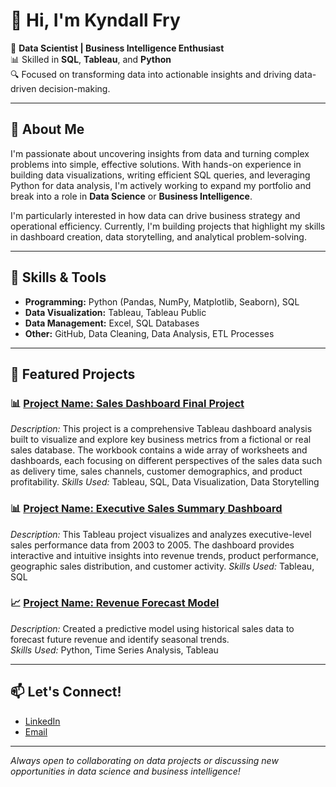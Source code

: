 # 👋 Hi, I'm Kyndall Fry

🎯 **Data Scientist | Business Intelligence Enthusiast**  
📊 Skilled in **SQL**, **Tableau**, and **Python**  
🔍 Focused on transforming data into actionable insights and driving data-driven decision-making.

---

## 🔗 About Me

I'm passionate about uncovering insights from data and turning complex problems into simple, effective solutions. With hands-on experience in building data visualizations, writing efficient SQL queries, and leveraging Python for data analysis, I'm actively working to expand my portfolio and break into a role in **Data Science** or **Business Intelligence**.

I'm particularly interested in how data can drive business strategy and operational efficiency. Currently, I'm building projects that highlight my skills in dashboard creation, data storytelling, and analytical problem-solving.

---

## 🚀 Skills & Tools
- **Programming:** Python (Pandas, NumPy, Matplotlib, Seaborn), SQL
- **Data Visualization:** Tableau, Tableau Public
- **Data Management:** Excel, SQL Databases
- **Other:** GitHub, Data Cleaning, Data Analysis, ETL Processes

---

## 📂 Featured Projects

### 📊 [Project Name: Sales Dashboard Final Project](#)
*Description:* This project is a comprehensive Tableau dashboard analysis built to visualize and explore key business metrics from a fictional or real sales database. The workbook contains a wide array of worksheets and dashboards, each focusing on different perspectives of the sales data such as delivery time, sales channels, customer demographics, and product profitability.
*Skills Used:* Tableau, SQL, Data Visualization, Data Storytelling

### 📊 [Project Name: Executive Sales Summary Dashboard](#)
*Description:* This Tableau project visualizes and analyzes executive-level sales performance data from 2003 to 2005. The dashboard provides interactive and intuitive insights into revenue trends, product performance, geographic sales distribution, and customer activity.
*Skills Used:* Tableau, SQL

### 📈 [Project Name: Revenue Forecast Model](#)
*Description:* Created a predictive model using historical sales data to forecast future revenue and identify seasonal trends.  
*Skills Used:* Python, Time Series Analysis, Tableau

---

## 📫 Let's Connect!
- [LinkedIn](https://www.linkedin.com/in/kyndall-fry-ba723b21a/) 
- [Email](kyndallfry@gmail.com)

---

*Always open to collaborating on data projects or discussing new opportunities in data science and business intelligence!*

<!---
Kyndall-fry/Kyndall-fry is a ✨ special ✨ repository because its `README.md` (this file) appears on your GitHub profile.
You can click the Preview link to take a look at your changes.
--->
